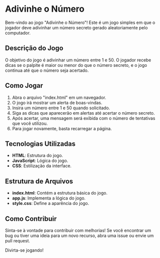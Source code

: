 # Adivinhe o Número

Bem-vindo ao jogo "Adivinhe o Número"! Este é um jogo simples em que o jogador deve adivinhar um número secreto gerado aleatoriamente pelo computador.

## Descrição do Jogo

O objetivo do jogo é adivinhar um número entre 1 e 50. O jogador recebe dicas se o palpite é maior ou menor do que o número secreto, e o jogo continua até que o número seja acertado.

## Como Jogar

1. Abra o arquivo "index.html" em um navegador.
2. O jogo irá mostrar um alerta de boas-vindas.
3. Insira um número entre 1 e 50 quando solicitado.
4. Siga as dicas que aparecerão em alertas até acertar o número secreto.
5. Após acertar, uma mensagem será exibida com o número de tentativas que você utilizou.
6. Para jogar novamente, basta recarregar a página.

## Tecnologias Utilizadas

- **HTML**: Estrutura do jogo.
- **JavaScript**: Lógica do jogo.
- **CSS**: Estilização da interface.

## Estrutura de Arquivos

- **index.html**: Contém a estrutura básica do jogo.
- **app.js**: Implementa a lógica do jogo.
- **style.css**: Define a aparência do jogo.

## Como Contribuir

Sinta-se à vontade para contribuir com melhorias! Se você encontrar um bug ou tiver uma ideia para um novo recurso, abra uma issue ou envie um pull request.

Divirta-se jogando!
